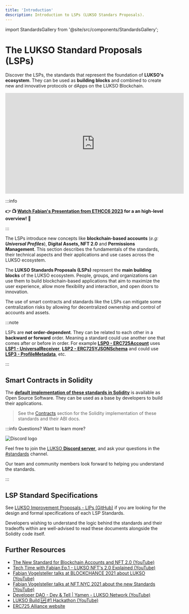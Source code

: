 ```yaml
---
title: 'Introduction'
description: Introduction to LSPs (LUKSO Standars Proposals).
---
```


import StandardsGallery from '@site/src/components/StandardsGallery';

# The LUKSO Standard Proposals (LSPs)

Discover the LSPs, the standards that represent the foundation of **LUKSO's ecosystem**. They can be used as **building blocks** and combined to create new and innovative protocols or dApps on the LUKSO Blockchain.

<div class="video-container">
<iframe width="560" height="315" src="https://www.youtube.com/embed/7Ds8rYyzJ5A?si=UQ4XYHDoyIoFbfnQ" title="YouTube video player" frameborder="0" allow="accelerometer; autoplay; clipboard-write; encrypted-media; gyroscope; picture-in-picture; web-share" referrerpolicy="strict-origin-when-cross-origin" allowfullscreen></iframe>
</div>

:::info

**👉 📺 [Watch Fabian's Presentation from ETHCC6 2023](https://www.youtube.com/live/MKFB_pGse4A?si=Yuo_sYRrhrtAYycG&t=312) for a an high-level overview! 🦅**

:::

The LSPs introduce new concepts like **blockchain-based accounts** (_e.g: **Universal Profiles**_), **Digital Assets, NFT 2.0** and **Permissions Management**. This section describes the fundamentals of the standards, their technical aspects and their applications and use cases across the LUKSO ecosystem.

The **LUKSO Standards Proposals (LSPs)** represent the **main building blocks** of the LUKSO ecosystem. People, groups, and organizations can use them to build blockchain-based applications that aim to maximize the user experience, allow more flexibility and interaction, and open doors to innovation.

The use of smart contracts and standards like the LSPs can mitigate some centralization risks by allowing for decentralized ownership and control of accounts and assets.

<StandardsGallery />

:::note

LSPs are **not order-dependent**. They can be related to each other in a **backward or forward** order. Meaning a standard could use another one that comes after or before in order. For example **[LSP0 - ERC725Account](../standards/universal-profile/lsp0-erc725account.md)** uses **[LSP1 - UniversalReceiver](../standards/generic-standards/lsp1-universal-receiver-delegate.md)**, **[LSP2 - ERC725YJSONSchema](../standards/generic-standards/lsp2-json-schema.md)** and could use **[LSP3 - ProfileMetadata](../standards/universal-profile/lsp3-profile-metadata.md)**, etc.

:::

## Smart Contracts in Solidity

The **[default implementation of these standards in Solidity](../contracts/introduction.md)** is available as Open Source Software. They can be used as a base by developers to build their applications.

> See the [Contracts](../contracts/introduction.md) section for the Solidity implementation of these standards and their ABI docs.

:::info Questions? Want to learn more?

<div class="discord-logo">

![Discord logo](./discord-logo.png)

</div>

Feel free to join the [LUKSO **Discord server**](https://discord.com/channels/359064931246538762/620552532602912769), and ask your questions in the [#standards](https://discord.com/channels/359064931246538762/620552532602912769) channel.

Our team and community members look forward to helping you understand the standards.

:::

## LSP Standard Specifications

See [LUKSO Improvement Proposals - LIPs (GitHub)](https://github.com/lukso-network/LIPs) if you are looking for the design and formal specifications of each LSP Standards.

Developers wishing to understand the logic behind the standards and their tradeoffs within are well-advised to read these documents alongside the Solidity code itself.

## Further Resources

- [The New Standard for Blockchain Accounts and NFT 2.0 (YouTube)](https://www.youtube.com/watch?v=7u0WGAS1k_Q)
- [Tech Time with Fabian Ep.1 - LUKSO NFT's 2.0 Explained (YouTube)](https://www.youtube.com/watch?v=Nx5D9QWNIhI)
- [Fabian Vogelsteller talks at BLOCKCHANCE 2021 about LUKSO (YouTube)](https://www.youtube.com/watch?v=aoZE_0Ey1SQ)
- [Fabian Vogelsteller talks at NFT.NYC 2021 about the new Standards (YouTube)](https://www.youtube.com/watch?v=skA4Y-vvt5s)
- [Developer DAO - Dev & Tell | Yamen - LUKSO Network (YouTube)](https://www.youtube.com/watch?v=1OeBpJIstSQ)
- [LUKSO Build 🆙 #1 Hackathon (YouTube)](https://www.youtube.com/watch?v=veHqhpgGDr4)
- [ERC725 Alliance website](https://erc725alliance.org/)
